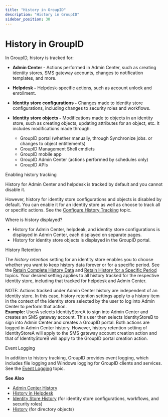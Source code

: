 ```yaml
---
title: "History in GroupID"
description: "History in GroupID"
sidebar_position: 30
---
```


# History in GroupID

In GroupID, history is tracked for:

- **Admin Center -** Actions performed in Admin Center, such as creating identity stores, SMS
  gateway accounts, changes to notification templates, and more.
- **Helpdesk -** Helpdesk-specific actions, such as account unlock and enrollment.
- **Identity store configurations -** Changes made to identity store configurations, including
  changes to security roles and workflows.
- **Identity store objects -** Modifications made to objects in an identity store, such as creating
  objects, updating attributes for an object, etc. It includes modifications made through:

    - GroupID portal (whether manually, through Synchronize jobs. or changes to object entitlements)
    - GroupID Management Shell cmdlets
    - GroupID mobile app
    - GroupID Admin Center (actions performed by schedules only)
    - GroupID APIs

Enabling history tracking

History for Admin Center and helpdesk is tracked by default and you cannot disable it.

However, history for identity store configurations and objects is disabled by default. You can
enable it for an identity store as well as choose to track all or specific actions. See the
[Configure History Tracking](/docs/directorymanager/11.0/admincenter/identitystore/configure/historytracking.md)
topic.

Where is history displayed?

- History for Admin Center, helpdeak, and identity store configurations is displayed in Admin
  Center, each displayed on separate pages.
- History for identity store objects is displayed in the GroupID portal.

History Retention

The _history retention_ setting for an identity store enables you to choose whether you want to keep
history data forever or for a specific period. See the
[Retain Complete History Data](/docs/directorymanager/11.0/admincenter/identitystore/configure/historytracking.md#retain-complete-history-data)
and
[Retain History for a Specific Period](/docs/directorymanager/11.0/admincenter/identitystore/configure/historytracking.md#retain-history-for-a-specific-period)
topics. Your desired setting applies to all history tracked for the respective identity store,
including that tracked for helpdesk and Admin Center.

NOTE: Actions tracked under Admin Center history are independent of an identity store. In this case,
history retention settings apply to a history item in the context of the identity store selected by
the user to log into Admin Center to perform that action.  
**Example:** UserA selects IdentityStoreA to sign into Admin Center and creates an SMS gateway
account. This user then selects IdentityStoreB to sign into Admin Center and creates a GroupID
portal. Both actions are logged in Admin Center history. However, history retention setting of
IdentityStoreA will apply to the SMS gateway account creation action and that of IdentityStoreB will
apply to the GroupID portal creation action.

Event Logging

In addition to history tracking, GroupID provides event logging, which includes file logging and
Windows logging for GroupID clients and services. See the
[Event Logging](/docs/directorymanager/11.0/admincenter/identitystore/view/eventlogging.md)
topic.

**See Also**

- [Admin Center History](/docs/directorymanager/11.0/admincenter/concepts/history_1.md)
- [History in Helpdesk](/docs/directorymanager/11.0/admincenter/helpdesk/history.md)
- [Identity Store History](/docs/directorymanager/11.0/admincenter/identitystore/view/view.md)
  (for identity store configurations, workflows, and security roles)
- [History](/docs/directorymanager/11.0/portal/history/overview.md) (for directory objects)

